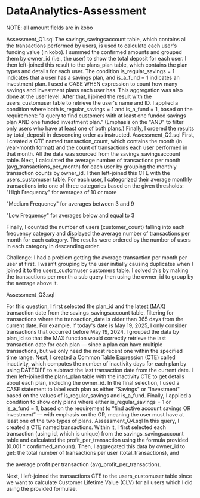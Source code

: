 # DataAnalytics-Assessment

NOTE: all amount fields are in kobo

 Assessment_Q1.sql
The savings_savingsaccount table, which contains all the transactions performed by users, is used to calculate each user's funding value (in kobo). I summed the confirmed amounts and grouped them by owner_id (i.e., the user) to show the total deposit for each user.
I then left-joined this result to the plans_plan table, which contains the plan types and details for each user. The condition is_regular_savings = 1 indicates that a user has a savings plan, and is_a_fund = 1 indicates an investment plan. I used a CASE WHEN expression to count how many savings and investment plans each user has. This aggregation was also done at the user level.
After that, I joined the result with the users_customuser table to retrieve the user's name and ID. I applied a condition where both is_regular_savings = 1 and is_a_fund = 1, based on the requirement: “a query to find customers with at least one funded savings plan AND one funded investment plan.” (Emphasis on the "AND" to filter only users who have at least one of both plans.)
Finally, I ordered the results by total_deposit in descending order as instructed.
Assessment_Q2.sql
First, I created a CTE named transaction_count, which contains the month (in year-month format) and the count of transactions each user performed in that month. All the data was sourced from the savings_savingsaccount table.
Next, I calculated the average number of transactions per month (avg_transactions_per_month) for each user by grouping the monthly transaction counts by owner_id.
I then left-joined this CTE with the users_customuser table. For each user, I categorized their average monthly transactions into one of three categories based on the given thresholds:
"High Frequency" for averages of 10 or more


"Medium Frequency" for averages between 3 and 9


"Low Frequency" for averages below and equal to  3


Finally, I counted the number of users (customer_count) falling into each frequency category and displayed the average number of transactions per month for each category. The results were ordered by the number of users in each category in descending order.




Challenge:
I had a problem getting the average transaction per month per user at first. I wasn’t grouping by the user initially causing duplicates when I joined it to the users_customuser customers table. I solved this by making the transactions per month a sub query then using the owner_id to group by the average above it.

Assessment_Q3.sql

For this question, I first selected the plan_id and the latest (MAX) transaction date from the savings_savingsaccount table, filtering for transactions where the transaction_date is older than 365 days from the current date. For example, if today's date is May 19, 2025, I only consider transactions that occurred before May 19, 2024.
I grouped the data by plan_id so that the MAX function would correctly retrieve the last transaction date for each plan — since a plan can have multiple transactions, but we only need the most recent one within the specified time range.
Next, I created a Common Table Expression (CTE) called inactivity, which computes the number of inactivity days for each plan by using DATEDIFF to subtract the last transaction date from the current date.
I then left-joined the plans_plan table with the inactivity CTE to get details about each plan, including the owner_id. In the final selection, I used a CASE statement to label each plan as either "Savings" or "Investment" based on the values of is_regular_savings and is_a_fund.
Finally, I applied a condition to show only plans where either is_regular_savings = 1 or is_a_fund = 1, based on the requirement to “find active account savings OR investment” — with emphasis on the OR, meaning the user must have at least one of the two types of plans.
Assessment_Q4.sql
In this query, I created a CTE named transactions. Within it, I first selected each transaction (using id, which is unique) from the savings_savingsaccount table and calculated the profit_per_transaction using the formula provided (0.001 * confirmed_amount).
Then, I aggregated this data by owner_id to get:
the total number of transactions per user (total_transactions), and


the average profit per transaction (avg_profit_per_transaction).


Next, I left-joined the transactions CTE to the users_customuser table since we want to calculate Customer Lifetime Value (CLV) for all users which I did using the provided formulae.


